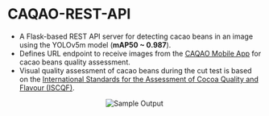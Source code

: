 # CAQAO-REST-API
- A Flask-based REST API server for detecting cacao beans in an image using the YOLOv5m model (**mAP50 ~ 0.987**).
- Defines URL endpoint to receive images from the [CAQAO Mobile App](https://github.com/fvea/CAQAO-APP) for cacao beans quality assessment.
- Visual quality assessment of cacao beans during the cut test is based on the [International Standards for the Assessment of Cocoa Quality and Flavour (ISCQF)](https://www.cocoaqualitystandards.org/).

<p align="center">
<img src="sample_output.png" alt="Sample Output">
</p>
